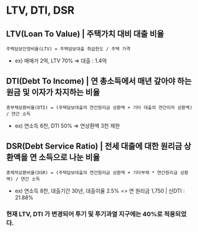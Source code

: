 # LTV, DTI, DSR

## LTV(Loan To Value) | 주택가치 대비 대출 비율
```
주택담보인정비율(LTV) = 주택담보대출 취급한도 / 주택 가격
```
* ex) 매매가 2억, LTV 70% => 대출 : 1.4억

## DTI(Debt To Income) | 연 총소득에서 매년 갚아야 하는 원금 및 이자가 차지하는 비율
```
총부채상환비율(DTI) = (주택담보대출의 연간원리금 상환액 + 기타 대출의 연간이자 상환액) / 연간 소득
```
* ex) 연소득 6천, DTI 50% => 연상환액 3천 제한

## DSR(Debt Service Ratio) | 전세 대출에 대한 원리금 상환액을 연 소득으로 나눈 비율
```
총체적상환비율(DSR) = (주택담보대출의 연간원리금 상환액 + 기타부채 * 연간원리금 상환액) / 연간 소득
```
* ex) 연소득 8천, 대출기간 30년, 대출이율 2.5% => 연 원리금 1,750 | 신DTI : 21.88%

### 현재 LTV, DTI 가 변경되어 투기 및 투기과열 지구에는 40%로 적용되었다.
